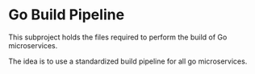 # Go Build Pipeline

This subproject holds the files required to perform the build of Go microservices.

The idea is to use a standardized build pipeline for all go microservices.